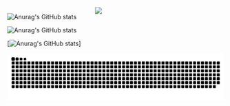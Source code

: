 <img align="right" src="https://octodex.github.com/images/welcometocat.png" width="300">

![Anurag's GitHub stats](https://github-readme-stats.vercel.app/api?username=yumzi114&show_icons=true)

![Anurag's GitHub stats](https://github-readme-stats.vercel.app/api?username=yumzi114&show=reviews,discussions_started,discussions_answered,prs_merged,prs_merged_percentage)

[![Anurag's GitHub stats](https://github-readme-stats.vercel.app/api?username=yumzi114)]

![Snake animation](https://raw.githubusercontent.com/yumzi114/yumzi114/output/github-contribution-grid-snake-dark.svg)
